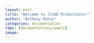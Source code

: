 ```yaml
---
layout: post
title: "Welcome to JJJAD Productions!"
author: "Anthony Ponce"
categories: documentation
tags: [documentation,sample]
image: 
---
```


